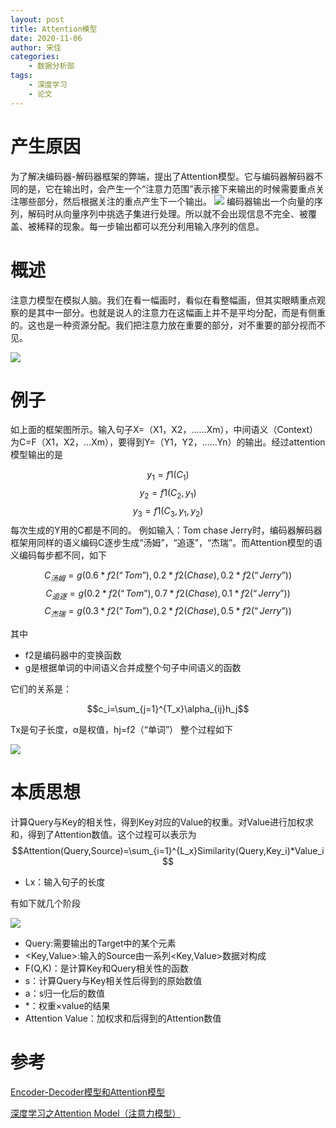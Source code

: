 ```yaml
---
layout: post
title: Attention模型
date: 2020-11-06
author: 宋佳
categories:
    - 数据分析部
tags: 
    - 深度学习
    - 论文
---
```

# 产生原因
为了解决编码器-解码器框架的弊端，提出了Attention模型。它与编码器解码器不同的是，它在输出时，会产生一个“注意力范围”表示接下来输出的时候需要重点关注哪些部分，然后根据关注的重点产生下一个输出。
![](https://img-blog.csdn.net/20160120181841922)
编码器输出一个向量的序列，解码时从向量序列中挑选子集进行处理。所以就不会出现信息不完全、被覆盖、被稀释的现象。每一步输出都可以充分利用输入序列的信息。

# 概述
注意力模型在模拟人脑。我们在看一幅画时，看似在看整幅画，但其实眼睛重点观察的是其中一部分。也就是说人的注意力在这幅画上并不是平均分配，而是有侧重的。这也是一种资源分配。我们把注意力放在重要的部分，对不重要的部分视而不见。

![](https://img-blog.csdn.net/20171210213743273)

# 例子
如上面的框架图所示。输入句子X=（X1，X2，......Xm），中间语义（Context）为C=F（X1，X2，...Xm），要得到Y=（Y1，Y2，......Yn）的输出。经过attention模型输出的是

$$y_1=f1(C_1)$$
$$y_2=f1(C_2,y_1)$$
$$y_3=f1(C_3,y_1,y_2)$$
每次生成的Y用的C都是不同的。
例如输入：Tom chase Jerry时，编码器解码器框架用同样的语义编码C逐步生成“汤姆”，“追逐”，“杰瑞”。而Attention模型的语义编码每步都不同，如下

$$C_{汤姆}=g(0.6*f2(“Tom”),0.2*f2(Chase),0.2*f2(“Jerry”))$$
$$C_{追逐}=g(0.2*f2(“Tom”),0.7*f2(Chase),0.1*f2(“Jerry”))$$
$$C_{杰瑞}=g(0.3*f2(“Tom”),0.2*f2(Chase),0.5*f2(“Jerry”))$$

其中
+ f2是编码器中的变换函数
+ g是根据单词的中间语义合并成整个句子中间语义的函数

它们的关系是：

$$c_i=\sum_{j=1}^{T_x}\alpha_{ij}h_j$$


Tx是句子长度，α是权值，hj=f2（“单词”）
整个过程如下

![](https://images2018.cnblogs.com/blog/1335117/201807/1335117-20180725173159867-1650626703.png)

# 本质思想

计算Query与Key的相关性，得到Key对应的Value的权重。对Value进行加权求和，得到了Attention数值。这个过程可以表示为
$$Attention(Query,Source)=\sum_{i=1}^{L_x}Similarity(Query,Key_i)*Value_i$$

+ Lx：输入句子的长度

有如下就几个阶段

![](https://img-blog.csdn.net/20171210214910845)

+ Query:需要输出的Target中的某个元素
+ <Key,Value>:输入的Source由一系列<Key,Value>数据对构成
+ F(Q,K)：是计算Key和Query相关性的函数
+ s：计算Query与Key相关性后得到的原始数值
+ a：s归一化后的数值
+ *：权重×value的结果
+ Attention Value：加权求和后得到的Attention数值



# 参考
[Encoder-Decoder模型和Attention模型](https://blog.csdn.net/u011734144/article/details/80230633)

[深度学习之Attention Model（注意力模型）](https://www.cnblogs.com/jiangxinyang/p/9367497.html)